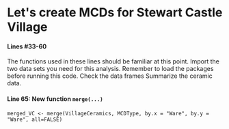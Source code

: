 # Let's create MCDs for Stewart Castle Village

#### Lines #33-60 

The functions used in these lines should be familiar at this point. 
Import the two data sets you need for this analysis. Remember to load the packages before running this code.
Check the data frames
Summarize the ceramic data. 

#### Line 65: New function ```merge(...)```
```merged_VC <- merge(VillageCeramics, MCDType, by.x = "Ware", by.y = "Ware", all=FALSE)```





